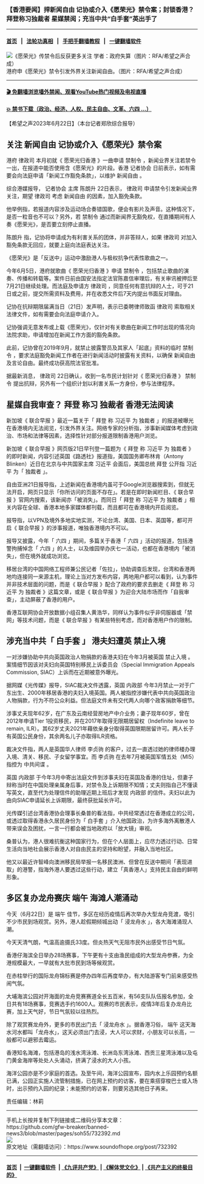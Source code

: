 ### 【香港要闻】捍新闻自由 记协或介入《愿荣光》禁令案；封锁香港？拜登称习独裁者 星媒禁阅；充当中共“白手套”英出手了
------------------------

#### [首页](https://github.com/gfw-breaker/banned-news3/blob/master/README.md) &nbsp;&nbsp;|&nbsp;&nbsp; [法轮功真相](https://github.com/begood0513/basic/blob/master/README.md)  &nbsp;&nbsp;|&nbsp;&nbsp; [手把手翻墙教程](https://github.com/gfw-breaker/guides/wiki)  &nbsp;&nbsp;|&nbsp;&nbsp; [一键翻墙软件](https://github.com/gfw-breaker/nogfw/blob/master/README.md)  



<div><img alt="《愿荣光》传禁令后反获更多关注 学者：政府失算（图片：RFA/希望之声合成）" src="https://img.soundofhope.org/2023-06/1686199610514.jpg"/>
<br/><figcaption class="caption">
 港府申《愿荣光》禁令引发外界关注新闻自由。（图片：RFA/希望之声合成）
</figcaption></div><hr/>

#### [ 🎬  免翻墙浏览墙外禁闻、观看YouTube热门视频及电视直播](https://github.com/gfw-breaker/HelloWorld)

#### [ 💥  禁书下载（政治、经济、人权、民主自由、文革、六四 ...）](https://github.com/gfw-breaker/books/blob/master/README.md)

<div><div class="Content__Wrapper sc-1bvya0-0 elmmKw article_body" data-checkusr="" itemprop="articleBody">
 <div id="post_place_1">
 </div>
 <p class="meta-top">
  <span class="meta">
   【希望之声2023年6月22日】（本台记者郑欣综合报导）
  </span>
 </p>
 <h2>
  <strong>
   关注
   <ok href="/term/19499">
    新闻自由
   </ok>
   记协或介入《愿荣光》禁令案
  </strong>
 </h2>
 <p>
  港府
  <ok href="/term/122576">
   律政司
  </ok>
  本月初就《
  <ok href="/term/147948">
   愿荣光归香港
  </ok>
  》一曲申请
  <ok href="/term/102549">
   禁制令
  </ok>
  ，新闻业界关注若禁令一出，在报道中能否使用含《愿荣光》的片段。香港
  <ok href="/term/91884">
   记者协会
  </ok>
  日前表示，如有需要会向法庭申请「新闻工作豁免条款」，以维护
  <ok href="/term/19499">
   新闻自由
  </ok>
  。
 </p>
 <p>
  综合港媒报导，
  <ok href="/term/91884">
   记者协会
  </ok>
  主席
  <ok href="/term/609968">
   陈朗升
  </ok>
  22日表示，
  <ok href="/term/122576">
   律政司
  </ok>
  申请禁令引发新闻业界关注，期望
  <ok href="/term/122576">
   律政司
  </ok>
  考虑
  <ok href="/term/19499">
   新闻自由
  </ok>
  的因素，加入豁免条款。
 </p>
 <p>
  他举例指，若报道内容涉及运动场合奏错国歌，便会有影片及声音。这种情况下，是否一粒音也不可以？另外，若
  <ok href="/term/102549">
   禁制令
  </ok>
  通过而新闻界无豁免权，在直播期间有人奏《愿荣光》，是否要立刻停止直播。
 </p>
 <p>
  <ok href="/term/609968">
   陈朗升
  </ok>
  指，记协将申请成为有利害关系的团体，并非答辩人，如果
  <ok href="/term/122576">
   律政司
  </ok>
  对加入豁免条款无回应，就要上庭向法庭表达关注。
 </p>
 <p>
  《愿荣光》是「反送中」运动中激励港人与极权抗争代表性歌曲之一。
 </p>
 <p>
  今年6月5日，港府就歌曲《
  <ok href="/term/147948">
   愿荣光归香港
  </ok>
  》申请
  <ok href="/term/102549">
   禁制令
  </ok>
  ，包括禁止歌曲的演奏、传播和转载等。案件日前由国安法指定法官陈嘉信审理后，有关审讯被押后至7月21日继续处理。而法庭及申请方
  <ok href="/term/122576">
   律政司
  </ok>
  ，同意任何有意抗辩的人士，可于21日或之前，提交所需资料及费用，并在收悉文件后7天内提出书面反对理由。
 </p>
 <p>
  记协在抗辩期限届满当日（21日）发声明，表示已委聘律师致函
  <ok href="/term/122576">
   律政司
  </ok>
  索取相关法律文件，如有需要会向法庭申请介入。
 </p>
 <p>
  记协强调无意发布或上载《愿荣光》，仅针对有关歌曲在新闻工作时出现的情况向法院求助，申请增加在新闻工作方面的豁免条款。
 </p>
 <p>
  此前，记协曾在2019年9月，就禁止披露警员及其家人「起底」资料的临时
  <ok href="/term/102549">
   禁制令
  </ok>
  ，要求法庭豁免新闻工作者在进行新闻活动时披露有关资料，以确保
  <ok href="/term/19499">
   新闻自由
  </ok>
  及言论自由。最终成功获高院法官批准。
 </p>
 <p>
  据最新消息，
  <ok href="/term/122576">
   律政司
  </ok>
  22日确认，收到一名市民计划针对《
  <ok href="/term/147948">
   愿荣光归香港
  </ok>
  》
  <ok href="/term/102549">
   禁制令
  </ok>
  提出抗辩，另外有一个组织计划以利害关系一方身份，参与法律程序。
 </p>
 <h2>
  <strong>
   星媒自我审查？
   <ok href="/term/3365">
    拜登
   </ok>
   称习
   <ok href="/term/17197">
    独裁者
   </ok>
   香港无法阅读
  </strong>
 </h2>
 <p>
  新加坡《
  <ok href="/term/666602">
   联合早报
  </ok>
  》最近一篇关于「
  <ok href="/term/3365">
   拜登
  </ok>
  称
  <ok href="/term/1063">
   习近平
  </ok>
  为
  <ok href="/term/17197">
   独裁者
  </ok>
  」的报道被曝光在香港境内无法阅览，引发外界关注。网络专家的分析指，涉事新闻媒体考虑到政治、市场和法律等因素，选择性针对部分报道限制香港用户浏览。
 </p>
 <p>
  新加坡《
  <ok href="/term/666602">
   联合早报
  </ok>
  》网页版21日早刊登一篇题为《
  <ok href="/term/3365">
   拜登
  </ok>
  称
  <ok href="/term/1063">
   习近平
  </ok>
  为
  <ok href="/term/17197">
   独裁者
  </ok>
  》的即时新闻，内容引述英国《路透社》报道指，美国国务卿布林肯（Antony Blinken）近日在北京与中共国家主席
  <ok href="/term/1063">
   习近平
  </ok>
  会面后，美国总统
  <ok href="/term/3365">
   拜登
  </ok>
  公开指
  <ok href="/term/1063">
   习近平
  </ok>
  为「
  <ok href="/term/17197">
   独裁者
  </ok>
  」。
 </p>
 <p>
  自由亚洲21日报导指，上述新闻在香港境内虽可于Google浏览器搜索到，但就无法开启，网页只显示「你所访问的页面不存在」。若是在即时新闻栏目、《
  <ok href="/term/666602">
   联合早报
  </ok>
  》官网内搜索，该新闻亦「被消失」。而同日「
  <ok href="/term/3365">
   拜登
  </ok>
  称
  <ok href="/term/1063">
   习近平
  </ok>
  为
  <ok href="/term/17197">
   独裁者
  </ok>
  」相关内容在全球、香港本地多家媒体都刊载，而且都可在香港境内开启阅览。
 </p>
 <p>
  报导指，以VPN及境外多地实地实测，不论台湾、美国、日本、英国等，都可开启《
  <ok href="/term/666602">
   联合早报
  </ok>
  》的涉事报道，唯独香港境内不可以。
 </p>
 <p>
  报导又披露，今年「
  <ok href="/term/2990">
   六四
  </ok>
  」期间，多篇关于香港「
  <ok href="/term/2990">
   六四
  </ok>
  」活动的报道，包括港警拘捕悼念「
  <ok href="/term/2990">
   六四
  </ok>
  」的人士，以及维园举办庆七一活动，也都在香港境内「被消失」，但在境外就成功浏览。
 </p>
 <p>
  移居台湾的中国网络工程师兼公民记者「佐拉」，协助调查后发现，台湾和香港两地均连接同一来源主机，理论上当对方发布内容，两地用户都可以看到，认为事件并非技术层面的问题，而是《
  <ok href="/term/666602">
   联合早报
  </ok>
  》配合了政府的要求去删走《
  <ok href="/term/3365">
   拜登
  </ok>
  称
  <ok href="/term/1063">
   习近平
  </ok>
  为
  <ok href="/term/17197">
   独裁者
  </ok>
  》这篇文章，或是《
  <ok href="/term/666602">
   联合早报
  </ok>
  》为迎合大陆市场而作「自我审查」，主动屏蔽了香港的用户。
 </p>
 <p>
  香港互联网协会开放数据小组召集人黄浩华，同样认为事件似乎非伺服器或「禁网」等技术问题，而是《
  <ok href="/term/666602">
   联合早报
  </ok>
  》有某些特别考虑，而对香港用户作的限制。
 </p>
 <h2>
  <strong>
   涉充当中共「
   <ok href="/term/15302">
    白手套
   </ok>
   」 港夫妇遭英
   <ok href="/term/47136">
    禁止入境
   </ok>
  </strong>
 </h2>
 <p>
  一对涉嫌协助中共向英国政治人物捐款的香港夫妇在今年3月被英国
  <ok href="/term/47136">
   禁止入境
  </ok>
  。案情细节因该对夫妇向英国特别移民上诉委员会（Special Immigration Appeals Commission, SIAC）上诉而在近期被意外曝光。
 </p>
 <p>
  据网媒《光传媒》报导，SIAC裁决文件透露，英国
  <ok href="/term/524198">
   内政部
  </ok>
  今年3月禁止一对于广东出生、2000年移居香港的夫妇入境英国。两人被指控涉嫌代表中共向英国政治人物捐款，行为不符公众利益。但法庭文件未有交代两人向哪个政客捐款等细节。
 </p>
 <p>
  涉事丈夫现年62岁，在广东及云南经营房地产中介业务；妻子现年60岁，曾在2012年申请Tier 1投资移民，并在2017年取得无限期居留权（Indefinite leave to remain, ILR）。其62岁丈夫2021年藉依亲身分取得英国限期居留许可。两人长子有英国公民身份，其余两名儿子亦取得ILR资格。
 </p>
 <p>
  裁决文件指，两人是英国华人律师
  <ok href="/term/679508">
   李贞驹
  </ok>
  的客户，过去一直透过她的律师楼办理入境、清关、移民、子女留学事宜。而
  <ok href="/term/679508">
   李贞驹
  </ok>
  在去年7月被英国军情五处（MI5）指控为
  <ok href="/term/4206">
   中共间谍
  </ok>
  。
 </p>
 <p>
  英国
  <ok href="/term/524198">
   内政部
  </ok>
  于今年3月中寄出法庭文件到涉事夫妇在英国及香港的住址，但妻子辩称当时在中国处理亲属身后事，对禁令及上诉期限不知情；丈夫则指自己不懂读写英文，直至代为处理信件的助理近期上班后才发现
  <ok href="/term/524198">
   内政部
  </ok>
  的信件。夫妇以此为由向SIAC申请延长上诉期限，最终获批延长许可。
 </p>
 <p>
  光传媒引述台湾香港协会理事长桑普的看法指，中共经常透过在香港成立的公司，或透过取得香港永久居民身份为「
  <ok href="/term/15302">
   白手套
  </ok>
  」介入他国政治，为许多海外离散港人带来误会及困扰，一言一行都会被当地政府以「放大镜」审视。
 </p>
 <p>
  桑普认为，港人很难抗衡这种国家行为，但在个人层面上，应尽力透过行动、日常生活向当地社会展示香港人对自由民主的坚持和盼望，并融入当地社区。
 </p>
 <p>
  他又以最近许智峰向澳洲移民局举报一名移民澳洲、但曾在反送中期间「表现进取」的港警，指海外港人要透过这些行动，建立「真香港人」支持民主自由的鲜明形象。
 </p>
 <h2>
  <strong>
   多区复办龙舟赛庆
   <ok href="/term/141022">
    端午
   </ok>
   海滩人潮涌动
  </strong>
 </h2>
 <p>
  今天（6月22日）是
  <ok href="/term/141022">
   端午
  </ok>
  佳节，多区在经历疫情后再次举办大型龙舟竞渡，吸引不少市民到场观赏。另外，港人趁假期倾城出动「
  <ok href="/term/883301">
   浸龙舟水
  </ok>
  」，各大海滩涌现人潮。
 </p>
 <p>
  今天天清气朗，气温高逾摄氏33度。但炎热天气无阻市民外出感受节日气氛。
 </p>
 <p>
  香港仔海滨全日举办28场赛事，下午更有十支由渔民组成的大型龙舟参赛，为全港规模最大，一早就有大批市民到场等候观赏。
 </p>
 <p>
  在赤柱举行的国际龙舟锦标赛是停办四年后再度举办，有大陆游客专门前来感受热闹气氛。
 </p>
 <p>
  大埔海滨公园对开海面的龙舟竞赛赛道全长五百米，有56支队队伍报名参加，全日共有18场赛事，竞赛选手约1600人。观赛的市民表示，疫情3年后复办龙舟比赛，加上天气好，节日气氛较以往热烈。
 </p>
 <p>
  除了观赏赛龙舟外，更多的市民出门去「
  <ok href="/term/883301">
   浸龙舟水
  </ok>
  」。据香港习俗，
  <ok href="/term/141022">
   端午
  </ok>
  这天海水河水都叫「龙舟水」，这天必须出门去浸，大人可以求财，小朋友可以长高，一般都可以避邪去霉运。
 </p>
 <p>
  香港知名海滩，包括港岛的浅水湾泳滩、长洲岛东湾泳滩、西贡三星湾泳滩以及屯门黄金海岸等处处人头涌动，挤满了浸水的大人小孩。
 </p>
 <p>
  海洋公园亦是不少家庭的首选。及至午间，海洋公园宣布，园内水上乐园预约名额已满，公园正实施人流管制措施，已在网上预约的访客，要在乘搭穿梭巴士或入场时，出示预约入园的纪录；未能预约的访客，则要另选其他日子再来。
 </p>
 <p class="meta-btm">
  责任编辑：林莉
 </p>
</div>
</div>
<hr/>
手机上长按并复制下列链接或二维码分享本文章：<br/>
https://github.com/gfw-breaker/banned-news3/blob/master/pages/soh55/732392.md <br/>
<a href='https://github.com/gfw-breaker/banned-news3/blob/master/pages/soh55/732392.md'><img src='https://github.com/gfw-breaker/banned-news3/blob/master/pages/soh55/732392.md.png'/></a> <br/>
原文地址（需翻墙访问）：https://www.soundofhope.org/post/732392


------------------------
#### [首页](https://github.com/gfw-breaker/banned-news3/blob/master/README.md) &nbsp;|&nbsp; [一键翻墙软件](https://github.com/gfw-breaker/nogfw/blob/master/README.md) &nbsp;| [《九评共产党》](https://github.com/gfw-breaker/9ping.md/blob/master/README.md#九评之一评共产党是什么) | [《解体党文化》](https://github.com/gfw-breaker/jtdwh.md/blob/master/README.md) | [《共产主义的终极目的》](https://github.com/gfw-breaker/gczydzjmd.md/blob/master/README.md)


<img src='http://gfw-breaker.win/banned-news3/pages/soh55/732392.md' width='0px' height='0px'/>